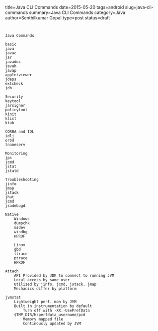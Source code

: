 title=Java CLI Commands
date=2015-05-20
tags=android
slug=java-cli-commands
summary=Java CLI Commands
category=Java
author=Senthilkumar Gopal
type=post
status=draft
~~~~~~


Java Commands

basic
java
javac
jar
javadoc
javah
javap
appletviewer
jdeps
extcheck
jdb

Security
keytool
jarsigner
policytool
kinit
klist
ktab

CORBA and IDL
idlj
orbd
tnameserv

Monitoring
jps
jcmd
jstat
jstatd

Troubleshooting
jinfo
jmap
jstack
jhat
jcmd
jsadebugd

Native
	Windows
	dumpchk
	msdev
	windbg
	HPROF
	
	Linux
	gbd
	ltrace
	ptrace
	HPROF
	
Attach
	API Provided by JDK to connect to running JVM
	Local access by same user
	Utilized by jinfo, jcmd, jstack, jmap
	Mechanics differ by platform

jvmstat
	Lightweight perf. mon by JVM
	Built in instrumentation by default
		Turn off with -XX:-UsePrefData
	$TMP_DIR/hsperfdata_username/pid
		Memory mapped file
		Continously updated by JVM
		
	
